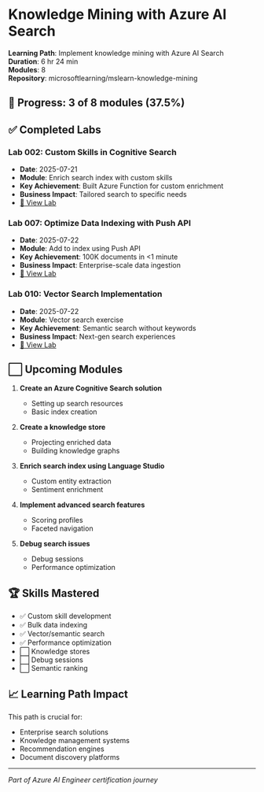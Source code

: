 # Knowledge Mining with Azure AI Search

**Learning Path**: Implement knowledge mining with Azure AI Search  
**Duration**: 6 hr 24 min  
**Modules**: 8  
**Repository**: microsoftlearning/mslearn-knowledge-mining

## 🎯 Progress: 3 of 8 modules (37.5%)

## ✅ Completed Labs

### Lab 002: Custom Skills in Cognitive Search
- **Date**: 2025-07-21
- **Module**: Enrich search index with custom skills
- **Key Achievement**: Built Azure Function for custom enrichment
- **Business Impact**: Tailored search to specific needs
- [📁 View Lab](lab_002_custom_skills/)

### Lab 007: Optimize Data Indexing with Push API
- **Date**: 2025-07-22
- **Module**: Add to index using Push API
- **Key Achievement**: 100K documents in <1 minute
- **Business Impact**: Enterprise-scale data ingestion
- [📁 View Lab](lab_007_push_api/)

### Lab 010: Vector Search Implementation
- **Date**: 2025-07-22
- **Module**: Vector search exercise
- **Key Achievement**: Semantic search without keywords
- **Business Impact**: Next-gen search experiences
- [📁 View Lab](lab_010_vector_search/)

## ⬜ Upcoming Modules

1. **Create an Azure Cognitive Search solution**
   - Setting up search resources
   - Basic index creation

2. **Create a knowledge store**
   - Projecting enriched data
   - Building knowledge graphs

3. **Enrich search index using Language Studio**
   - Custom entity extraction
   - Sentiment enrichment

4. **Implement advanced search features**
   - Scoring profiles
   - Faceted navigation

5. **Debug search issues**
   - Debug sessions
   - Performance optimization

## 🏆 Skills Mastered
- ✅ Custom skill development
- ✅ Bulk data indexing
- ✅ Vector/semantic search
- ✅ Performance optimization
- ⬜ Knowledge stores
- ⬜ Debug sessions
- ⬜ Semantic ranking

## 📈 Learning Path Impact
This path is crucial for:
- Enterprise search solutions
- Knowledge management systems
- Recommendation engines
- Document discovery platforms

---
*Part of Azure AI Engineer certification journey*